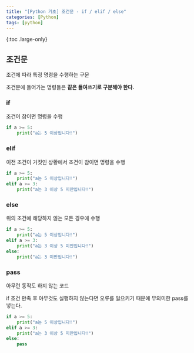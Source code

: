 ```yaml
---
title: "[Python 기초] 조건문 - if / elif / else"
categories: [Python]
tags: [python]
---
```


{:toc .large-only}

## 조건문

조건에 따라 특정 명령을 수행하는 구문

조건문에 들어가는 명령들은 **같은 들여쓰기로 구분해야 한다.**

### if

조건이 참이면 명령을 수행

```python
if a >= 5:
    print("a는 5 이상입니다!")
```

### elif

이전 조건이 거짓인 상황에서 조건이 참이면 명령을 수행

```python
if a >= 5:
    print("a는 5 이상입니다!")
elif a >= 3:
    print("a는 3 이상 5 미만입니다!")
```

### else

위의 조건에 해당하지 않는 모든 경우에 수행

```python
if a >= 5:
    print("a는 5 이상입니다!")
elif a >= 3:
    print("a는 3 이상 5 미만입니다!")
else:
    print("a는 3 미만입니다!")
```

### pass

아무런 동작도 하지 않는 코드

if 조건 만족 후 아무것도 실행하지 않는다면 오류를 일으키기 때문에 무의미한 pass를 넣는다.

```python
if a >= 5:
    print("a는 5 이상입니다!")
elif a >= 3:
    print("a는 3 이상 5 미만입니다!")
else:
    pass
```
